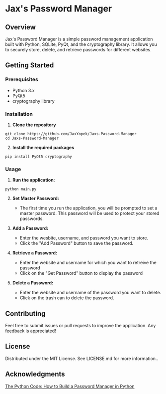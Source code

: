 # Jax's Password Manager

## Overview
Jax's Password Manager is a simple password management application built with Python, SQLite, PyQt, and the cryptography library. It allows you to securely store, delete, and retrieve passwords for different websites. 

## Getting Started
### Prerequisites
- Python 3.x
- PyQt5
- cryptography library
  
### Installation
1. **Clone the repository**
```
git clone https://github.com/JaxYopek/Jaxs-Password-Manager
cd Jaxs-Password-Manager
```
2. **Install the required packages**
```
pip install PyQt5 cryptography
```

### Usage

1. **Run the application:**
```
python main.py
```

2. **Set Master Password:**
   - The first time you run the application, you will be prompted to set a master password. This password will be used to protect your stored passwords.
  
3. **Add a Password:**
   - Enter the wesbite, username, and password you want to store.
   - Click the "Add Password" button to save the password.

4. **Retrieve a Password:**
   - Enter the website and username for which you want to retreive the password
   - Click on the "Get Password" button to display the password

5. **Delete a Password:**
   - Enter the website and username of the password you want to delete.
   - Click on the trash can to delete the password.
  
## Contributing
Feel free to submit issues or pull requests to improve the application. Any feedback is appreciated!

## License
Distributed under the MIT License. See LICENSE.md for more information..

## Acknowledgments 
[The Python Code: How to Build a Password Manager in Python](https://thepythoncode.com/article/build-a-password-manager-in-python)
